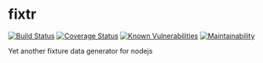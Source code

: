 # fixtr

[![Build Status](https://travis-ci.com/scokmen/fixtr.svg?branch=master)](https://travis-ci.com/scokmen/fixtr)
[![Coverage Status](https://coveralls.io/repos/github/scokmen/fixtr/badge.svg?branch=master)](https://coveralls.io/github/scokmen/fixtr?branch=master)
[![Known Vulnerabilities](https://snyk.io/test/github/scokmen/fixtr/badge.svg?targetFile=package.json)](https://snyk.io/test/github/scokmen/fixtr?targetFile=package.json)
[![Maintainability](https://api.codeclimate.com/v1/badges/243acb92ac6d48485041/maintainability)](https://codeclimate.com/github/scokmen/fixtr/maintainability)

Yet another fixture data generator for nodejs
